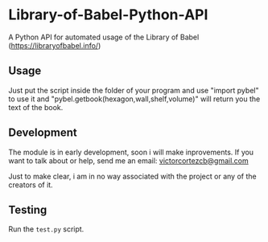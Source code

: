 # Library-of-Babel-Python-API
A Python API for automated usage of the Library of Babel (https://libraryofbabel.info/)

## Usage

Just put the script inside the folder of your program and use "import pybel" to use it and "pybel.getbook(hexagon,wall,shelf,volume)" will return you the text of the book.
 
## Development

The module is in early development, soon i will make inprovements. If you want to talk about or help, send me an email: victorcortezcb@gmail.com

Just to make clear, i am in no way associated with the project or any of the creators of it.

## Testing

Run the `test.py` script.
